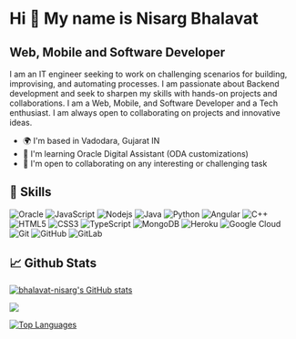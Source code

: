 Hi 👋 My name is Nisarg Bhalavat
================================

Web, Mobile and Software Developer
----------------------------------

I am an IT engineer seeking to work on challenging scenarios for building, improvising, and automating processes. I am passionate about Backend development and seek to sharpen my skills with hands-on projects and collaborations. I am a Web, Mobile, and Software Developer and a Tech enthusiast. I am always open to collaborating on projects and innovative ideas.

* 🌍  I'm based in Vadodara, Gujarat IN
* 🧠  I'm learning Oracle Digital Assistant (ODA customizations)
* 🤝  I'm open to collaborating on any interesting or challenging task

## 🔧 Skills

![Oracle](https://img.shields.io/badge/-Oracle-F80000?style=flat-square&logo=oracle)
![JavaScript](https://img.shields.io/badge/-JavaScript-black?style=flat-square&logo=javascript)
![Nodejs](https://img.shields.io/badge/-Nodejs-F7F7F7?style=flat-square&logo=Node.js)
![Java](https://img.shields.io/badge/-Java-EC2025?style=flat-square&logo=java&logoColor=white)
![Python](https://img.shields.io/badge/-Python-F7CC41?style=flat-square&logo=Python)
![Angular](https://img.shields.io/badge/-Angular-DE0B08?style=flat-square&logo=angular)
![C++](https://img.shields.io/badge/-C++-00599C?style=flat-square&logo=c)
![HTML5](https://img.shields.io/badge/-HTML5-E34F26?style=flat-square&logo=html5&logoColor=white)
![CSS3](https://img.shields.io/badge/-CSS3-1572B6?style=flat-square&logo=css3)
![TypeScript](https://img.shields.io/badge/-TypeScript-FFFFFF?style=flat-square&logo=typescript)
![MongoDB](https://img.shields.io/badge/-MongoDB-black?style=flat-square&logo=mongodb)
![Heroku](https://img.shields.io/badge/-Heroku-430098?style=flat-square&logo=heroku)
![Google Cloud](https://img.shields.io/badge/Google%20Cloud-black?style=flat-square&logo=google-cloud)
![Git](https://img.shields.io/badge/-Git-black?style=flat-square&logo=git)
![GitHub](https://img.shields.io/badge/-GitHub-181717?style=flat-square&logo=github)
![GitLab](https://img.shields.io/badge/-GitLab-FCA121?style=flat-square&logo=gitlab)

<!-- ## Socials

<p align="left"> <a href="https://www.github.com/bhalavat-nisarg" target="_blank" rel="noreferrer"><img src="https://raw.githubusercontent.com/danielcranney/readme-generator/main/public/icons/socials/github.svg" width="32" height="32" /></a></p>
 -->
## &#x1f4c8; Github Stats

<a href="http://www.github.com/bhalavat-nisarg"><img src="https://github-readme-stats.vercel.app/api?username=bhalavat-nisarg&show_icons=true&hide=&count_private=true&title_color=0891b2&text_color=ffffff&icon_color=0891b2&bg_color=1c1917&hide_border=true&show_icons=true" alt="bhalavat-nisarg's GitHub stats" /></a>

<a href="http://www.github.com/bhalavat-nisarg"><img src="https://github-readme-streak-stats.herokuapp.com/?user=bhalavat-nisarg&stroke=ffffff&background=1c1917&ring=0891b2&fire=0891b2&currStreakNum=ffffff&currStreakLabel=0891b2&sideNums=ffffff&sideLabels=ffffff&dates=ffffff&hide_border=true" /></a>

<a href="https://github.com/bhalavat-nisarg" align="left"><img src="https://github-readme-stats.vercel.app/api/top-langs/?username=bhalavat-nisarg&langs_count=10&title_color=0891b2&text_color=ffffff&icon_color=0891b2&bg_color=1c1917&hide_border=true&locale=en&custom_title=Top%20%Languages" alt="Top Languages" /></a>

<!-- ![Top Langs](https://github-readme-stats.vercel.app/api/top-langs/?username=bhalavat-nisarg&langs_count=5&layout=compact)
![Github Stats](https://github-readme-stats.vercel.app/api?username=bhalavat-nisarg&count_private=true&show_icons=true&include_all_commits=true&hide=stars,issues&line_height=30)
 -->
<!--
**bhalavat-nisarg/bhalavat-nisarg** is a ✨ _special_ ✨ repository because its `README.md` (this file) appears on your GitHub profile.

Here are some ideas to get you started:

- 🔭 I’m currently working on ...
- 🌱 I’m currently learning ...
- 👯 I’m looking to collaborate on ...
- 🤔 I’m looking for help with ...
- 💬 Ask me about ...
- 📫 How to reach me: ...
- 😄 Pronouns: ...
- ⚡ Fun fact: ...
-->
